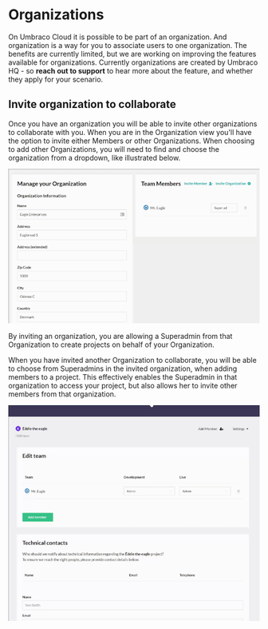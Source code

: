 # Organizations 
On Umbraco Cloud it is possible to be part of an organization. And organization is a way for you to associate users to one organization.
The benefits are currently limited, but we are working on improving the features available for organizations.
Currently organizations are created by Umbraco HQ - so **reach out to support** to hear more about the feature, and whether they apply for your scenario.

## Invite organization to collaborate
Once you have an organization you will be able to invite other organizations to collaborate with you.
When you are in the Organization view you'll have the option to invite either Members or other Organizations. When choosing to add other Organizations, you will need to find and choose the organization from a dropdown, like illustrated below.

![Invite organization](images/invite-organization.gif)

By inviting an organization, you are allowing a Superadmin from that Organization to create projects on behalf of your Organization.

When you have invited another Organization to collaborate, you will be able to choose from Superadmins in the invited organization, when adding members to a project. This effectively enables the Superadmin in that organization to access your project, but also allows her to invite other members from that organization.

![Invite organization](images/invite-from-organization.gif)
